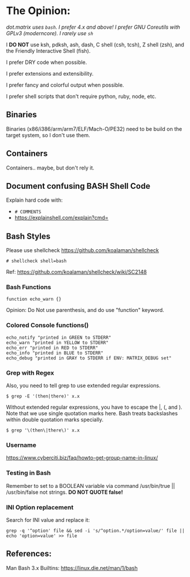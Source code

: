 # The Opinion:

*dot.matrix uses `bash`. I prefer 4.x and above! I prefer GNU Coreutils with GPLv3 (moderncore). I rarely use `sh`*

I **DO NOT** use ksh, pdksh, ash, dash, C shell (csh, tcsh), Z shell (zsh), and the Friendly Interactive Shell (fish).

I prefer DRY code when possible.

I prefer extensions and extensibility.

I prefer fancy and colorful output when possible.

I prefer shell scripts that don't require python, ruby, node, etc.

## Binaries

Binaries (x86/i386/arm/arm7/ELF/Mach-O/PE32) need to be build on the target system, so I don't use them.

## Containers

Containers.. maybe, but don't rely it. 

## Document confusing BASH Shell Code

Explain hard code with:

* `# COMMENTS`
* https://explainshell.com/explain?cmd=

## Bash Styles

Please use shellcheck https://github.com/koalaman/shellcheck

```shell
# shellcheck shell=bash
```

Ref: https://github.com/koalaman/shellcheck/wiki/SC2148

### Bash Functions

`function echo_warn {}`

Opinion: Do Not use parenthesis, and do use "function" keyword.

### Colored Console functions()

```shell
echo_notify "printed in GREEN to STDERR"  
echo_warn "printed in YELLOW to STDERR"   
echo_err "printed in RED to STDERR"  
echo_info "printed in BLUE to STDERR"  
echo_debug "printed in GRAY to STDERR if ENV: MATRIX_DEBUG set"  
```

### Grep with Regex

Also, you need to tell grep to use extended regular expressions.

`$ grep -E '(then|there)' x.x`

Without extended regular expressions, you have to escape the |, (, and ). Note that we use single quotation marks here. Bash treats backslashes within double quotation marks specially.

`$ grep '\(then\|there\)' x.x`

### Username

https://www.cyberciti.biz/faq/howto-get-group-name-in-linux/


### Testing in Bash

Remember to set to a BOOLEAN variable via command /usr/bin/true || /usr/bin/false not strings. **DO NOT QUOTE false!**

### INI Option replacement

Search for INI value and replace it:

`grep -q '^option' file && sed -i 's/^option.*/option=value/' file || echo 'option=value' >> file`

## References:

Man Bash 3.x Builtins: https://linux.die.net/man/1/bash